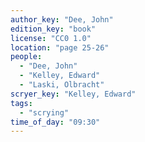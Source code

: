 ```yaml
---
author_key: "Dee, John"
edition_key: "book"
license: "CC0 1.0"
location: "page 25-26"
people:
  - "Dee, John"
  - "Kelley, Edward"
  - "Laski, Olbracht"
scryer_key: "Kelley, Edward"
tags:
  - "scrying"
time_of_day: "09:30"
---
```

